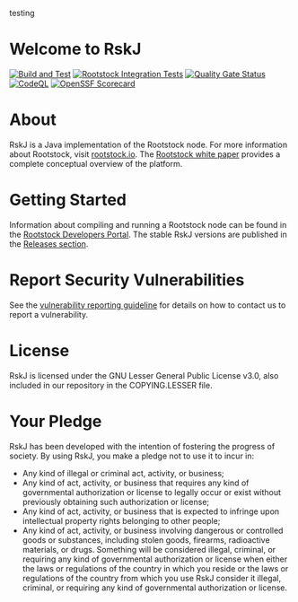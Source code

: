 testing
# Welcome to RskJ
[![Build and Test](https://github.com/rsksmart/rskj/actions/workflows/build_and_test.yml/badge.svg)](https://github.com/rsksmart/rskj/actions/workflows/build_and_test.yml)
[![Rootstock Integration Tests](https://github.com/rsksmart/rskj/actions/workflows/rit.yml/badge.svg)](https://github.com/rsksmart/rskj/actions/workflows/rit.yml)
[![Quality Gate Status](https://sonarcloud.io/api/project_badges/measure?project=rskj&metric=alert_status)](https://sonarcloud.io/dashboard?id=rskj)
[![CodeQL](https://github.com/rsksmart/rskj/workflows/CodeQL/badge.svg)](https://github.com/rsksmart/rskj/actions?query=workflow%3ACodeQL)
[![OpenSSF Scorecard](https://api.scorecard.dev/projects/github.com/rsksmart/rskj/badge)](https://scorecard.dev/viewer/?uri=github.com/rsksmart/rskj)

# About
RskJ is a Java implementation of the Rootstock node. For more information about Rootstock, visit [rootstock.io](https://rootstock.io/). The [Rootstock white paper](https://rootstock.io/rsk-white-paper-updated.pdf) provides a complete conceptual overview of the platform.

# Getting Started
Information about compiling and running a Rootstock node can be found in the [Rootstock Developers Portal](https://dev.rootstock.io/).
The stable RskJ versions are published in the [Releases section](https://github.com/rsksmart/rskj/releases).

# Report Security Vulnerabilities
See the [vulnerability reporting guideline](https://github.com/rsksmart/rskj/blob/master/SECURITY.md) for details on how to
contact us to report a vulnerability.

# License
RskJ is licensed under the GNU Lesser General Public License v3.0, also included in our repository in the COPYING.LESSER file.

# Your Pledge
RskJ has been developed with the intention of fostering the progress of society. By using RskJ, you make a pledge not to use it to incur in:
- Any kind of illegal or criminal act, activity, or business;
- Any kind of act, activity, or business that requires any kind of governmental authorization or license to legally occur or exist without previously obtaining such authorization or license;
- Any kind of act, activity, or business that is expected to infringe upon intellectual property rights belonging to other people;
- Any kind of act, activity, or business involving dangerous or controlled goods or substances, including stolen goods, firearms, radioactive materials, or drugs.
Something will be considered illegal, criminal, or requiring any kind of governmental authorization or license when either the laws or regulations of the country in which you reside or the laws or regulations of the country from which you use RskJ consider it illegal, criminal, or requiring any kind of governmental authorization or license.
